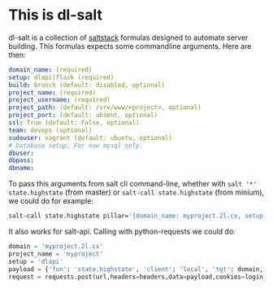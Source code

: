 This is dl-salt
===============

dl-salt is a collection of [saltstack](http://www.saltstack.com) formulas designed to automate server building.
This formulas expects some commandline arguments. Here are then:

```yaml
domain_name: (required)
setup: dlapi|flask (required)
build: brunch (default: disabled, optional)
project_name: (required)
project_username: (required)
project_path: (default: /srv/www/<project>, optional)
project_port: (default: absent, optional)
ssl: True (default: False, optional)
team: devops (optional)
sudouser: vagrant (default: ubuntu, optional)
# Database setup. For now mysql only.
dbuser:
dbpass:
dbname:
```

To pass this arguments from salt cli command-line, whether with `salt '*' state.highstate` (from master) or `salt-call state.highstate` (from minium), we could do for example:

```bash
salt-call state.highstate pillar='{domain_name: myproject.2l.cx, setup: dlapi, project_name: myproject, ssl: True}'
```

It also works for salt-api. Calling with python-requests we could do:

```python
domain = 'myproject.2l.cx'
project_name = 'myproject'
setup = 'dlapi'
payload = {'fun': 'state.highstate', 'client': 'local', 'tgt': domain, 'arg': 'pillar={{"setup":"{0}","ssl":True,"project_name":"{1}","domain_name":"{2}"}}'.format(setup,project_name,domain)}
request = requests.post(url,headers=headers,data=payload,cookies=login_request.cookies,verify=False)
```

